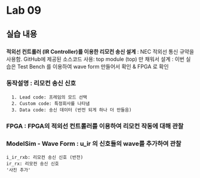 # Lab 09
## 실습 내용
 ###
 **적외선 컨트롤러 (IR Controller)를 이용한 리모컨 송신 설계** 
  : NEC 적외선 통신 규약을 사용함.
  GitHub에 제공된 소스코드 사용: top module (top) 만 채워서 설계 : 이번 실습은 Test Bench 를 이용하여 wave form 만들어서 확인 & FPGA 로 확인
 ###  **동작설명** : 리모컨 송신 신호 
	  1. Lead code: 프레임의 모드 선택
	  2. Custom code: 특정회사를 나타냄
	  3. Data code: 송신 데이터 (반전 되게 하나 더 만들음)
  ### **FPGA** : FPGA의 적외선 컨트롤러를 이용하여 리모컨 작동에 대해 관찰 
  ### **ModelSim - Wave Form** : u_ir 의 신호들의 wave를 추가하여 관찰
    i_ir_rxb: 리모컨 송신 신호 (반전)
    ir_rx: 리모컨 송신 신호
    '사진 추가'
    

<!--stackedit_data:
eyJoaXN0b3J5IjpbLTE4NzkyMTgwNDksLTIxMzI5OTcyNDMsLT
EwMTE5Nzc0NiwtMTk5NDM0Mjc2MCwyMTEwODk2OTQ3LC0yMTAx
ODc2MTU5XX0=
-->